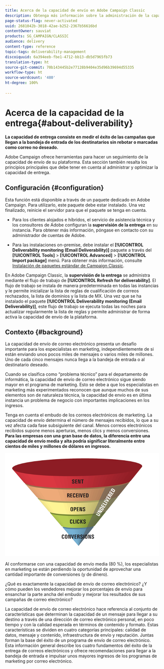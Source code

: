 ```yaml
---
title: Acerca de la capacidad de envío en Adobe Campaign Classic
description: Obtenga más información sobre la administración de la capacidad de envío en Adobe Campaign Classic.
page-status-flag: never-activated
uuid: 2681042b-3018-42ae-b252-2367b56616bd
contentOwner: sauviat
products: SG_CAMPAIGN/CLASSIC
audience: delivery
content-type: reference
topic-tags: deliverability-management
discoiquuid: 6a394eeb-fbe1-4712-bb13-db5d7965fb73
translation-type: ht
source-git-commit: 70b143445b2e77128b9404e35d96b39694d55335
workflow-type: ht
source-wordcount: '480'
ht-degree: 100%

---
```



# Acerca de la capacidad de la entrega{#about-deliverability}

**La capacidad de entrega consiste en medir el éxito de las campañas que llegan a la bandeja de entrada de los destinatarios sin rebotar o marcadas como correo no deseado.**

Adobe Campaign ofrece herramientas para hacer un seguimiento de la capacidad de envío de su plataforma. Esta sección también resalta los principios principales que debe tener en cuenta al administrar y optimizar la capacidad de entrega.

## Configuración {#configuration}

Esta función está disponible a través de un paquete dedicado en Adobe Campaign. Para utilizarlo, este paquete debe estar instalado. Una vez finalizado, reinicie el servidor para que el paquete se tenga en cuenta.
* Para los clientes alojados e híbridos, el servicio de asistencia técnica y los consultores de Adobe configuran la **supervisión de la entrega** en su instancia. Para obtener más información, póngase en contacto con su administrador de cuentas de Adobe.

* Para las instalaciones on-premise, debe instalar el **[!UICONTROL Deliverability monitoring (Email Deliverability)]** paquete a través del **[!UICONTROL Tools]** > **[!UICONTROL Advanced]** > **[!UICONTROL Import package]** menú. Para obtener más información, consulte [Instalación de paquetes estándar de Campaign Classic](../../installation/using/installing-campaign-standard-packages.md).

En Adobe Campaign Classic, la **supervisión de la entrega** se administra mediante el flujo de trabajo de **[!UICONTROL Refresh for deliverability]**. El flujo de trabajo se instala de manera predeterminada en todas las instancias y le permite inicializar la lista de reglas de cualificación de correos rechazados, la lista de dominios y la lista de MX. Una vez que se ha instalado el paquete **[!UICONTROL Deliverability monitoring (Email Deliverability)]**, este flujo de trabajo se ejecuta todas las noches para actualizar regularmente la lista de reglas y permite administrar de forma activa la capacidad de envío de la plataforma.

## Contexto {#background}

La capacidad de envío de correo electrónico presenta un desafío importante para los especialistas en marketing, independientemente de si están enviando unos pocos miles de mensajes o varios miles de millones. Uno de cada cinco mensajes nunca llega a la bandeja de entrada o al destinatario deseado.

Cuando se clasifica como “problema técnico” para el departamento de informática, la capacidad de envío de correo electrónico sigue siendo mayor en el programa de marketing. Esto se debe a que los especialistas en marketing más experimentados reconocen que aunque muchos de sus elementos son de naturaleza técnica, la capacidad de envío es en última instancia un problema de negocio con importantes implicaciones en los ingresos.

Tenga en cuenta el embudo de los correos electrónicos de marketing. La capacidad de envío determina el número de mensajes recibidos, lo que a su vez afecta cada fase subsiguiente del canal. Menos correos electrónicos recibidos supone menos aperturas, menos clics y menos conversiones. **Para las empresas con una gran base de datos, la diferencia entre una capacidad de envío media y alta podría significar literalmente entre cientos de miles y millones de dólares en ingresos.**

![](assets/deliverability_overview_1.png)

Al conformarse con una capacidad de envío media (80 %), los especialistas en marketing se están perdiendo la oportunidad de aprovechar una cantidad importante de conversiones (y de dinero).

¿Qué es exactamente la capacidad de envío de correo electrónico? ¿Y cómo pueden los vendedores mejorar los porcentajes de envío para ensanchar la parte ancha del embudo y mejorar los resultados de sus campañas de correo electrónico?

La capacidad de envío de correo electrónico hace referencia al conjunto de características que determinan la capacidad de un mensaje para llegar a su destino a través de una dirección de correo electrónico personal, en poco tiempo y con la calidad esperada en términos de contenido y formato. Estas características se dividen en cuatro categorías principales: calidad de datos, mensaje y contenido, infraestructura de envío y reputación. Juntas forman la base del éxito de un programa de envío de correo electrónico. Esta información general describe los cuatro fundamentos del éxito de la entrega de correos electrónicos y ofrece recomendaciones para llegar a la bandeja de entrada e impulsar unos mayores ingresos de los programas de marketing por correo electrónico.

<!--![](assets/deliverability_overview_2.png)-->
